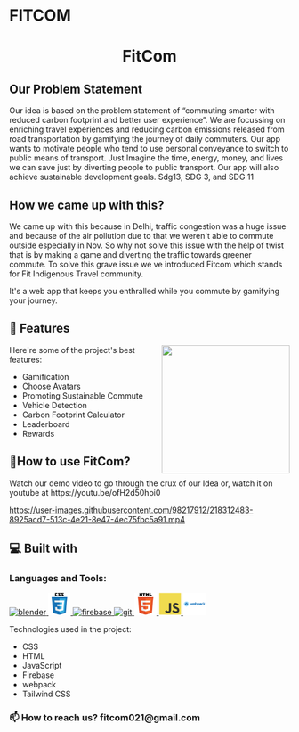 # FITCOM

<h1 align="center" id="title">FitCom</h1>

<h2> Our Problem Statement </h2>
<p id="description">
 Our idea is based on the problem statement of “commuting smarter with reduced carbon footprint and better user experience”. We are focussing on enriching travel experiences and reducing carbon emissions released from road transportation by gamifying the journey of daily commuters. Our app wants to motivate people who tend to use personal conveyance to switch to public means of transport. Just Imagine the time, energy, money, and lives we can save just by diverting people to public transport. Our app will also achieve sustainable development goals.
Sdg13, SDG 3, and SDG 11
</p>

<h2> How we came up with this? </h2>
<p id="description">
We came up with this because in Delhi, traffic congestion was a huge issue and because of the air pollution due to that we weren't able to commute outside especially in Nov. So why not solve this issue with the help of twist that is by making a game and diverting the traffic towards greener commute.
To solve this grave issue we ve introduced Fitcom which stands for Fit Indigenous Travel community.

It's a  web app that keeps you enthralled while you commute by gamifying your journey.

</p> 
  
<h2>🧐 Features</h2>
<img align="right" width="230" height="230" src="https://www.linkpicture.com/q/logo_560.png">


Here're some of the project's best features:

*  Gamification
*  Choose Avatars
*  Promoting Sustainable Commute
*  Vehicle Detection
*  Carbon Footprint Calculator
*  Leaderboard
*  Rewards

  
 <h2>🚀How to use FitCom? </h2>
 
<p id="description">Watch our demo video to go through the crux of our Idea or, watch it on youtube at https://youtu.be/ofH2d50hoi0</p>

https://user-images.githubusercontent.com/98217912/218312483-8925acd7-513c-4e21-8e47-4ec75fbc5a91.mp4

 
 
<h2>💻 Built with</h2>
<h3 align="left">Languages and Tools:</h3>
<p align="left"> 
 <a href="https://angular.io" target="_blank" rel="noreferrer"><a href="https://www.blender.org/" target="_blank" rel="noreferrer"> <img src="https://download.blender.org/branding/community/blender_community_badge_white.svg" alt="blender" width="40" height="40"/> </a>   <a href="https://www.w3schools.com/css/" target="_blank" rel="noreferrer"> <img src="https://raw.githubusercontent.com/devicons/devicon/master/icons/css3/css3-original-wordmark.svg" alt="css3" width="40" height="40"/> </a>   <a href="https://firebase.google.com/" target="_blank" rel="noreferrer"> <img src="https://www.vectorlogo.zone/logos/firebase/firebase-icon.svg" alt="firebase" width="40" height="40"/> </a> <a href="https://git-scm.com/" target="_blank" rel="noreferrer"> <img src="https://www.vectorlogo.zone/logos/git-scm/git-scm-icon.svg" alt="git" width="40" height="40"/> </a> <a href="https://www.w3.org/html/" target="_blank" rel="noreferrer"> <img src="https://raw.githubusercontent.com/devicons/devicon/master/icons/html5/html5-original-wordmark.svg" alt="html5" width="40" height="40"/> </a> <a href="https://developer.mozilla.org/en-US/docs/Web/JavaScript" target="_blank" rel="noreferrer"> <img src="https://raw.githubusercontent.com/devicons/devicon/master/icons/javascript/javascript-original.svg" alt="javascript" width="40" height="40"/> </a> <a href="https://webpack.js.org" target="_blank" rel="noreferrer"> <img src="https://raw.githubusercontent.com/devicons/devicon/d00d0969292a6569d45b06d3f350f463a0107b0d/icons/webpack/webpack-original-wordmark.svg" alt="webpack" width="40" height="40"/> </a> </p>

Technologies used in the project:

*   CSS
*   HTML
*   JavaScript
*   Firebase
*   webpack
*   Tailwind CSS
 




<h3>📫 How to reach us? fitcom021@gmail.com </h3>


